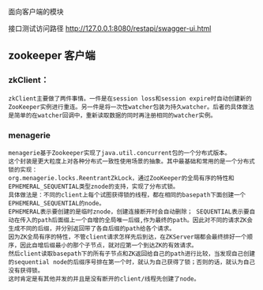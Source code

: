 面向客户端的模块

接口测试访问路径
http://127.0.0.1:8080/restapi/swagger-ui.html


## zookeeper 客户端

### zkClient：
    zkClient主要做了两件事情。一件是在session loss和session expire时自动创建新的ZooKeeper实例进行重连。另一件是将一次性watcher包装为持久watcher。后者的具体做法是简单的在watcher回调中，重新读取数据的同时再注册相同的watcher实例。

### menagerie
    menagerie基于Zookeeper实现了java.util.concurrent包的一个分布式版本。
    这个封装是更大粒度上对各种分布式一致性使用场景的抽象。其中最基础和常用的是一个分布式锁的实现：
    org.menagerie.locks.ReentrantZkLock，通过ZooKeeper的全局有序的特性和EPHEMERAL_SEQUENTIAL类型znode的支持，实现了分布式锁。
    具体做法是：不同的client上每个试图获得锁的线程，都在相同的basepath下面创建一个EPHEMERAL_SEQUENTIAL的node。
    EPHEMERAL表示要创建的是临时znode，创建连接断开时会自动删除； SEQUENTIAL表示要自动在传入的path后面缀上一个自增的全局唯一后缀,作为最终的path。因此对不同的请求ZK会生成不同的后缀，并分别返回带了各自后缀的path给各个请求。
    因为ZK全局有序的特性，不管client请求怎样先后到达，在ZKServer端都会最终排好一个顺序，因此自增后缀最小的那个子节点，就对应第一个到达ZK的有效请求。
    然后client读取basepath下的所有子节点和ZK返回给自己的path进行比较，当发现自己创建的sequential node的后缀序号排在第一个时，就认为自己获得了锁；否则的话，就认为自己没有获得锁。
    这时肯定是有其他并发的并且是没有断开的client/线程先创建了node。
